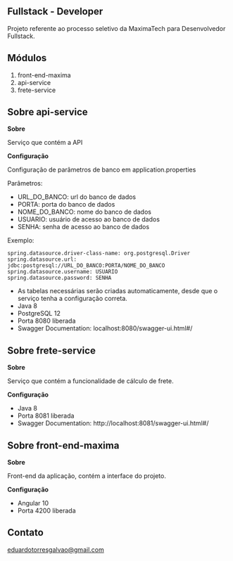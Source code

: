 ## Fullstack - Developer

Projeto referente ao processo seletivo da MaximaTech para Desenvolvedor Fullstack.

## Módulos

1. front-end-maxima
2. api-service
3. frete-service

## Sobre api-service

**Sobre**

Serviço que contém a API

**Configuração**

Configuração de parâmetros de banco em application.properties

Parâmetros:
* URL_DO_BANCO: url do banco de dados
* PORTA: porta do banco de dados
* NOME_DO_BANCO: nome do banco de dados
* USUARIO: usuário de acesso ao banco de dados
* SENHA: senha de acesso ao banco de dados

Exemplo:
```properties
spring.datasource.driver-class-name: org.postgresql.Driver
spring.datasource.url: jdbc:postgresql://URL_DO_BANCO:PORTA/NOME_DO_BANCO
spring.datasource.username: USUARIO
spring.datasource.password: SENHA
```

* As tabelas necessárias serão criadas automaticamente, desde que o serviço tenha a configuração correta.
* Java 8
* PostgreSQL 12
* Porta 8080 liberada
* Swagger Documentation: localhost:8080/swagger-ui.html#/

## Sobre frete-service

**Sobre**

Serviço que contém a funcionalidade de cálculo de frete.

**Configuração**

* Java 8
* Porta 8081 liberada
* Swagger Documentation: http://localhost:8081/swagger-ui.html#/

## Sobre front-end-maxima

**Sobre**

Front-end da aplicação, contém a interface do projeto.

**Configuração**

* Angular 10
* Porta 4200 liberada

## Contato
eduardotorresgalvao@gmail.com
